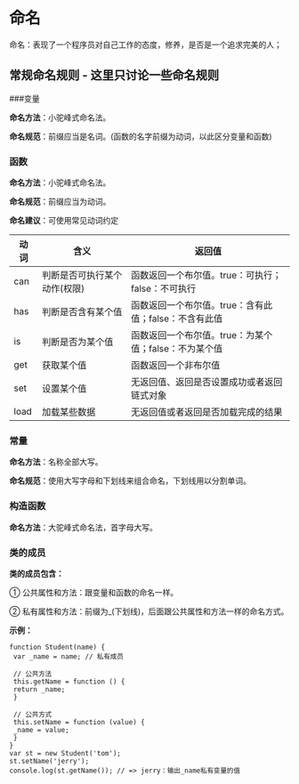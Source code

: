 # 命名

命名：表现了一个程序员对自己工作的态度，修养，是否是一个追求完美的人；

## 常规命名规则 - 这里只讨论一些命名规则

###变量

**命名方法**：小驼峰式命名法。

**命名规范**：前缀应当是名词。(函数的名字前缀为动词，以此区分变量和函数)



### 函数

**命名方法**：小驼峰式命名法。

**命名规范**：前缀应当为动词。

**命名建议**：可使用常见动词约定

| 动 词  | 含义              | 返回值                             |
| ---- | --------------- | ------------------------------- |
| can  | 判断是否可执行某个动作(权限) | 函数返回一个布尔值。true：可执行；false：不可执行   |
| has  | 判断是否含有某个值       | 函数返回一个布尔值。true：含有此值；false：不含有此值 |
| is   | 判断是否为某个值        | 函数返回一个布尔值。true：为某个值；false：不为某个值 |
| get  | 获取某个值           | 函数返回一个非布尔值                      |
| set  | 设置某个值           | 无返回值、返回是否设置成功或者返回链式对象           |
| load | 加载某些数据          | 无返回值或者返回是否加载完成的结果               |



### 常量

**命名方法**：名称全部大写。

**命名规范**：使用大写字母和下划线来组合命名，下划线用以分割单词。



### 构造函数

**命名方法**：大驼峰式命名法，首字母大写。



### 类的成员

**类的成员包含：**

① 公共属性和方法：跟变量和函数的命名一样。

② 私有属性和方法：前缀为_(下划线)，后面跟公共属性和方法一样的命名方式。

**示例：**

```
function Student(name) {
 var _name = name; // 私有成员
 
 // 公共方法
 this.getName = function () {
 return _name;
 }
 
 // 公共方式
 this.setName = function (value) {
 _name = value;
 }
}
var st = new Student('tom');
st.setName('jerry');
console.log(st.getName()); // => jerry：输出_name私有变量的值
```

